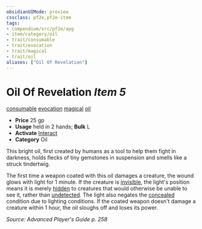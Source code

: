 ```yaml
---
obsidianUIMode: preview
cssclass: pf2e,pf2e-item
tags:
- compendium/src/pf2e/apg
- item/category/oil
- trait/consumable
- trait/evocation
- trait/magical
- trait/oil
aliases: ["Oil Of Revelation"]
---
```

# Oil Of Revelation *Item 5*  
[consumable](../../../Rules/traits/consumable.md)  [evocation](../../../Rules/traits/evocation.md)  [magical](../../../Rules/traits/magical.md)  [oil](../../../Rules/traits/oil.md)  

- **Price** 25 gp
- **Usage** held in 2 hands; **Bulk** L
- **Activate** [Interact](../../../Rules/actions/interact.md)
- **Category** Oil

This bright oil, first created by humans as a tool to help them fight in darkness, holds flecks of tiny gemstones in suspension and smells like a struck tindertwig.

The first time a weapon coated with this oil damages a creature, the wound glows with light for 1 minute. If the creature is [invisible](../../../Rules/conditions.md#Invisible), the light's position means it is merely [hidden](../../../Rules/conditions.md#Hidden) to creatures that would otherwise be unable to see it, rather than [undetected](../../../Rules/conditions.md#Undetected). The light also negates the [concealed](../../../Rules/conditions.md#Concealed) condition due to lighting conditions. If the coated weapon doesn't damage a creature within 1 hour, the oil sloughs off and loses its power.

*Source: Advanced Player's Guide p. 258*